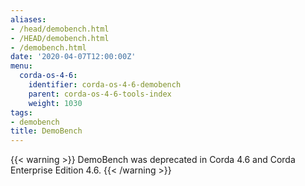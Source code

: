 ```yaml
---
aliases:
- /head/demobench.html
- /HEAD/demobench.html
- /demobench.html
date: '2020-04-07T12:00:00Z'
menu:
  corda-os-4-6:
    identifier: corda-os-4-6-demobench
    parent: corda-os-4-6-tools-index
    weight: 1030
tags:
- demobench
title: DemoBench
---
```



{{< warning >}}
DemoBench was deprecated in Corda 4.6 and Corda Enterprise Edition 4.6.
{{< /warning >}}
